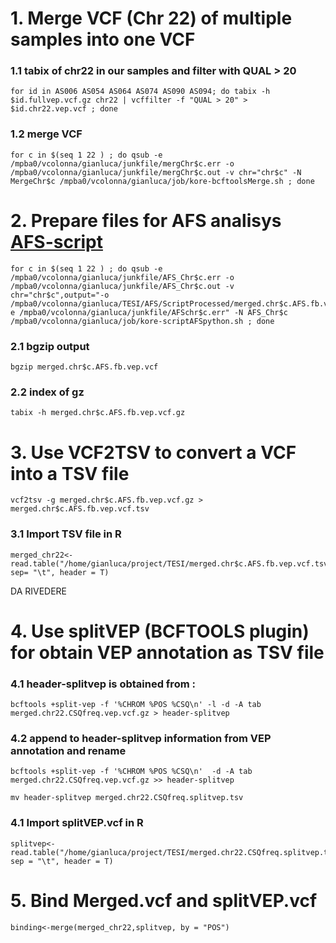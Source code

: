 # 1. Merge VCF (Chr 22) of multiple samples into one VCF 

### 1.1 tabix of chr22 in our samples and filter with QUAL > 20 
```
for id in AS006 AS054 AS064 AS074 AS090 AS094; do tabix -h $id.fullvep.vcf.gz chr22 | vcffilter -f "QUAL > 20" > $id.chr22.vep.vcf ; done
```
### 1.2 merge VCF
```
for c in $(seq 1 22 ) ; do qsub -e /mpba0/vcolonna/gianluca/junkfile/mergChr$c.err -o /mpba0/vcolonna/gianluca/junkfile/mergChr$c.out -v chr="chr$c" -N MergeChr$c /mpba0/vcolonna/gianluca/job/kore-bcftoolsMerge.sh ; done
```
# 2. Prepare files for AFS analisys [AFS-script](../filtering/AFS_grepl.py)
```
for c in $(seq 1 22 ) ; do qsub -e /mpba0/vcolonna/gianluca/junkfile/AFS_Chr$c.err -o /mpba0/vcolonna/gianluca/junkfile/AFS_Chr$c.out -v chr="chr$c",output="-o /mpba0/vcolonna/gianluca/TESI/AFS/ScriptProcessed/merged.chr$c.AFS.fb.vep.vcf",error="-e /mpba0/vcolonna/gianluca/junkfile/AFSchr$c.err" -N AFS_Chr$c /mpba0/vcolonna/gianluca/job/kore-scriptAFSpython.sh ; done 
```
### 2.1 bgzip output
```
bgzip merged.chr$c.AFS.fb.vep.vcf
```
### 2.2 index of gz
```
tabix -h merged.chr$c.AFS.fb.vep.vcf.gz
```
# 3. Use VCF2TSV to convert a VCF into a TSV file
```
vcf2tsv -g merged.chr$c.AFS.fb.vep.vcf.gz > merged.chr$c.AFS.fb.vep.vcf.tsv
```
### 3.1 Import TSV file in R
```
merged_chr22<-read.table("/home/gianluca/project/TESI/merged.chr$c.AFS.fb.vep.vcf.tsv", sep= "\t", header = T)
```

DA RIVEDERE 



# 4. Use splitVEP (BCFTOOLS plugin) for obtain VEP annotation as TSV file 

### 4.1 header-splitvep is obtained from :
```
bcftools +split-vep -f '%CHROM %POS %CSQ\n' -l -d -A tab merged.chr22.CSQfreq.vep.vcf.gz > header-splitvep
```
### 4.2 append to header-splitvep information from VEP annotation and rename
```
bcftools +split-vep -f '%CHROM %POS %CSQ\n'  -d -A tab merged.chr22.CSQfreq.vep.vcf.gz >> header-splitvep
```
```
mv header-splitvep merged.chr22.CSQfreq.splitvep.tsv
```
### 4.1 Import splitVEP.vcf in R
```
splitvep<-read.table("/home/gianluca/project/TESI/merged.chr22.CSQfreq.splitvep.tsv", sep = "\t", header = T)
```
# 5. Bind Merged.vcf and splitVEP.vcf
```
binding<-merge(merged_chr22,splitvep, by = "POS")
```



